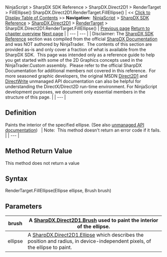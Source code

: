 ﻿
NinjaScript \> SharpDX SDK Reference \> SharpDX.Direct2D1 \> RenderTarget \> FillEllipse()
SharpDX.Direct2D1\.RenderTarget.FillEllipse()
| \<\< [Click to Display Table of Contents](sharpdx_direct2d1_rendertarget_fillellipse.md) \>\> **Navigation:**     [NinjaScript](ninjascript-1.md) \> [SharpDX SDK Reference](sharpdx_sdk_reference-1.md) \> [SharpDX.Direct2D1](sharpdx_direct2d1-1.md) \> [RenderTarget](sharpdx_direct2d1_rendertarget-1.md) \> SharpDX.Direct2D1\.RenderTarget.FillEllipse() | [Previous page](sharpdx_direct2d1_rendertarget_drawtextlayout-1.md) [Return to chapter overview](sharpdx_direct2d1_rendertarget-1.md) [Next page](sharpdx_direct2d1_rendertarget_fillgeometry-1.md) |
| --- | --- |
| Disclaimer: The [SharpDX SDK Reference](sharpdx_sdk_reference-1.md) section was compiled from the official [SharpDX Documentation](http://sharpdx.org/) and was NOT authored by NinjaTrader.  The contents of this section are provided as\-is and only cover a fraction of what is available from the SharpDX SDK.  This page was intended only as a reference guide to help you get started with some of the 2D Graphics concepts used in the NinjaTrader.Custom assembly.  Please refer to the official SharpDX Documentation for additional members not covered in this reference.  For more seasoned graphic developers, the original MSDN [Direct2D1](https://msdn.microsoft.com/en-us/library/windows/desktop/dd370990.aspx) and [DirectWrite](https://msdn.microsoft.com/en-us/library/windows/desktop/dd368038.aspx) unmanaged API documentation can also be helpful for understanding the DirectX/Direct2D run\-time environment. For NinjaScript development purposes, we document only essential members in the structure of this page. |
| --- |

## Definition
Paints the interior of the specified ellipse.
(See also [unmanaged API documentation](http://msdn.microsoft.com/en-us/library/dd371928.aspx))
 
| Note:  This method doesn't return an error code if it fails. |
| --- |

## Method Return Value
This method does not return a value
 
## Syntax
RenderTarget.FillEllipse(Ellipse ellipse, Brush brush)
## Parameters
| brush | A [SharpDX.Direct2D1\.Brush](sharpdx_direct2d1_brush-1.md) used to paint the interior of the ellipse. |
| --- | --- |
| ellipse | A [SharpDX.Direct2D1\.Ellipse](sharpdx_direct2d1_ellipse-1.md) which describes the position and radius, in device\-independent pixels, of the ellipse to paint. |
